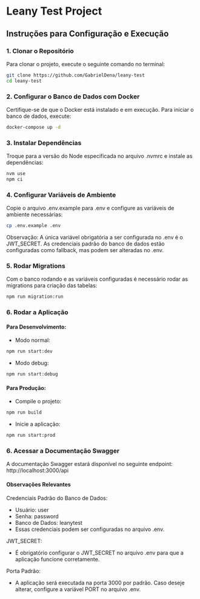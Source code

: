 # Leany Test Project

## Instruções para Configuração e Execução

### 1. Clonar o Repositório

Para clonar o projeto, execute o seguinte comando no terminal:

```bash
git clone https://github.com/GabrielDena/leany-test
cd leany-test
```

### 2. Configurar o Banco de Dados com Docker

Certifique-se de que o Docker está instalado e em execução. Para iniciar o banco de dados, execute:

```bash
docker-compose up -d
```

### 3. Instalar Dependências

Troque para a versão do Node especificada no arquivo .nvmrc e instale as dependências:

```bash
nvm use
npm ci
```

### 4. Configurar Variáveis de Ambiente

Copie o arquivo .env.example para .env e configure as variáveis de ambiente necessárias:

```bash
cp .env.example .env
```

Observação: A única variável obrigatória a ser configurada no .env é o JWT_SECRET. As credenciais padrão do banco de dados estão configuradas como fallback, mas podem ser alteradas no .env.

### 5. Rodar Migrations

Com o banco rodando e as variáveis configuradas é necessário rodar as migrations para criação das tabelas:

```bash
npm run migration:run
```

### 6. Rodar a Aplicação

#### Para Desenvolvimento:

- Modo normal:

```bash
npm run start:dev
```

- Modo debug:

```bash
npm run start:debug
```

#### Para Produção:

- Compile o projeto:

```bash
npm run build
```

- Inicie a aplicação:

```bash
npm run start:prod
```

### 6. Acessar a Documentação Swagger

A documentação Swagger estará disponível no seguinte endpoint: http://localhost:3000/api

#### Observações Relevantes

Credenciais Padrão do Banco de Dados:

- Usuário: user
- Senha: password
- Banco de Dados: leanytest
- Essas credenciais podem ser configuradas no arquivo .env.

JWT_SECRET:

- É obrigatório configurar o JWT_SECRET no arquivo .env para que a aplicação funcione corretamente.

Porta Padrão:

- A aplicação será executada na porta 3000 por padrão. Caso deseje alterar, configure a variável PORT no arquivo .env.
